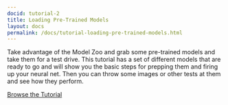 ```yaml
---
docid: tutorial-2
title: Loading Pre-Trained Models
layout: docs
permalink: /docs/tutorial-loading-pre-trained-models.html
---
```


Take advantage of the Model Zoo and grab some pre-trained models and take them for a test drive. This tutorial has a set of different models that are ready to go and will show you the basic steps for prepping them and firing up your neural net. Then you can throw some images or other tests at them and see how they perform.

[Browse the Tutorial](https://github.com/caffe2/caffe2/blob/master/caffe2/python/tutorials/Loading_Pretrained_Models.ipynb)
